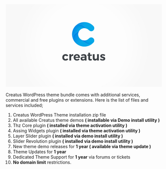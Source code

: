 <div class="thz-lightbox-gallery" markdown="1">
<div class="thz-doc-image max">
<img src="../../docs-media/creatus-screenshot.jpg" alt="Creatus WordPress Theme" />
</div>

<div markdown="1">

Creatus WordPress theme bundle comes with additional services, commercial and free plugins or extensions. Here is the list of files and services included;

1. Creatus WordPress Theme installation zip file
2. All available Creatus theme demos __( installable via Demo install utility )__
3. Thz Core plugin __( installed via theme activation utility )__
4. Assing Widgets plugin __( installed via theme activation utility )__
5. Layer Slider plugin __( installed via demo install utility )__
6. Slider Revolution plugin __( installed via demo install utility )__
7. New theme demo releases for __1 year ( available via theme update )__
8. Theme Updates for __1 year__
9. Dedicated Theme Support for __1 year__ via forums or tickets
10. __No domain limit__ restrictions.

</div>